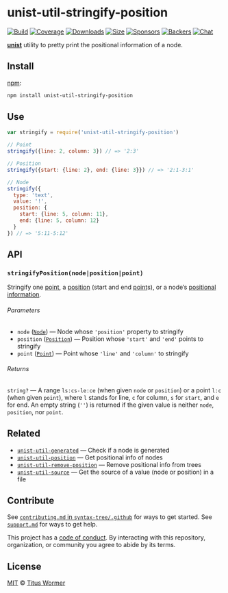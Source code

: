 # unist-util-stringify-position

[![Build][build-badge]][build]
[![Coverage][coverage-badge]][coverage]
[![Downloads][downloads-badge]][downloads]
[![Size][size-badge]][size]
[![Sponsors][sponsors-badge]][collective]
[![Backers][backers-badge]][collective]
[![Chat][chat-badge]][chat]

[**unist**][unist] utility to pretty print the positional information of a node.

## Install

[npm][]:

```sh
npm install unist-util-stringify-position
```

## Use

```js
var stringify = require('unist-util-stringify-position')

// Point
stringify({line: 2, column: 3}) // => '2:3'

// Position
stringify({start: {line: 2}, end: {line: 3}}) // => '2:1-3:1'

// Node
stringify({
  type: 'text',
  value: '!',
  position: {
    start: {line: 5, column: 11},
    end: {line: 5, column: 12}
  }
}) // => '5:11-5:12'
```

## API

### `stringifyPosition(node|position|point)`

Stringify one [point][], a [position][] (start and end [point][]s), or a node’s
[positional information][positional-information].

###### Parameters

*   `node` ([`Node`][node])
    — Node whose `'position'` property to stringify
*   `position` ([`Position`][position])
    — Position whose `'start'` and `'end'` points to stringify
*   `point` ([`Point`][point])
    — Point whose `'line'` and `'column'` to stringify

###### Returns

`string?` — A range `ls:cs-le:ce` (when given `node` or `position`) or a point
`l:c` (when given `point`), where `l` stands for line, `c` for column, `s` for
`start`, and `e` for end.
An empty string (`''`) is returned if the given value is neither `node`,
`position`, nor `point`.

## Related

*   [`unist-util-generated`](https://github.com/syntax-tree/unist-util-generated)
    — Check if a node is generated
*   [`unist-util-position`](https://github.com/syntax-tree/unist-util-position)
    — Get positional info of nodes
*   [`unist-util-remove-position`](https://github.com/syntax-tree/unist-util-remove-position)
    — Remove positional info from trees
*   [`unist-util-source`](https://github.com/syntax-tree/unist-util-source)
    — Get the source of a value (node or position) in a file

## Contribute

See [`contributing.md` in `syntax-tree/.github`][contributing] for ways to get
started.
See [`support.md`][support] for ways to get help.

This project has a [code of conduct][coc].
By interacting with this repository, organization, or community you agree to
abide by its terms.

## License

[MIT][license] © [Titus Wormer][author]

<!-- Definition -->

[build-badge]: https://github.com/syntax-tree/unist-util-stringify-position/workflows/main/badge.svg

[build]: https://github.com/syntax-tree/unist-util-stringify-position/actions

[coverage-badge]: https://img.shields.io/codecov/c/github/syntax-tree/unist-util-stringify-position.svg

[coverage]: https://codecov.io/github/syntax-tree/unist-util-stringify-position

[downloads-badge]: https://img.shields.io/npm/dm/unist-util-stringify-position.svg

[downloads]: https://www.npmjs.com/package/unist-util-stringify-position

[size-badge]: https://img.shields.io/bundlephobia/minzip/unist-util-stringify-position.svg

[size]: https://bundlephobia.com/result?p=unist-util-stringify-position

[sponsors-badge]: https://opencollective.com/unified/sponsors/badge.svg

[backers-badge]: https://opencollective.com/unified/backers/badge.svg

[collective]: https://opencollective.com/unified

[chat-badge]: https://img.shields.io/badge/chat-discussions-success.svg

[chat]: https://github.com/syntax-tree/unist/discussions

[npm]: https://docs.npmjs.com/cli/install

[license]: license

[author]: https://wooorm.com

[contributing]: https://github.com/syntax-tree/.github/blob/HEAD/contributing.md

[support]: https://github.com/syntax-tree/.github/blob/HEAD/support.md

[coc]: https://github.com/syntax-tree/.github/blob/HEAD/code-of-conduct.md

[unist]: https://github.com/syntax-tree/unist

[node]: https://github.com/syntax-tree/unist#node

[position]: https://github.com/syntax-tree/unist#position

[point]: https://github.com/syntax-tree/unist#point

[positional-information]: https://github.com/syntax-tree/unist#positional-information
